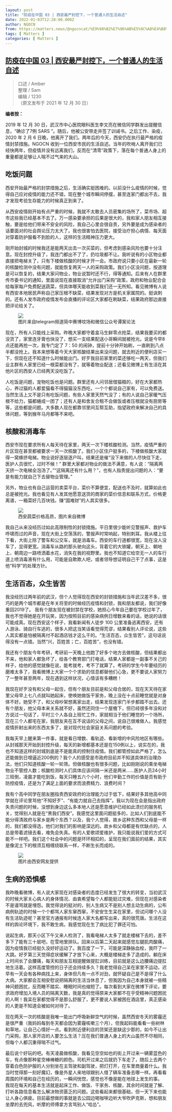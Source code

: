```yaml
---
layout: post
title: "防疫在中国 03 | 西安最严封控下，一个普通人的生活自述"
date: 2022-01-03T12:28:00.000Z
author: NGOCN
from: https://matters.news/@ngocncat/%E9%98%B2%E7%96%AB%E5%9C%A8%E4%B8%AD%E5%9B%BD-03-%E8%A5%BF%E5%AE%89%E6%9C%80%E4%B8%A5%E5%B0%81%E6%8E%A7%E4%B8%8B-%E4%B8%80%E4%B8%AA%E6%99%AE%E9%80%9A%E4%BA%BA%E7%9A%84%E7%94%9F%E6%B4%BB%E8%87%AA%E8%BF%B0-bafyreicntsff4ndbabvhgkpglqeie3ork6ubk5wqky64qccwd6cxznkg74
tags: [ Matters ]
categories: [ Matters ]
---
```

<!--1641212880000-->
[防疫在中国 03 | 西安最严封控下，一个普通人的生活自述](https://matters.news/@ngocncat/%E9%98%B2%E7%96%AB%E5%9C%A8%E4%B8%AD%E5%9B%BD-03-%E8%A5%BF%E5%AE%89%E6%9C%80%E4%B8%A5%E5%B0%81%E6%8E%A7%E4%B8%8B-%E4%B8%80%E4%B8%AA%E6%99%AE%E9%80%9A%E4%BA%BA%E7%9A%84%E7%94%9F%E6%B4%BB%E8%87%AA%E8%BF%B0-bafyreicntsff4ndbabvhgkpglqeie3ork6ubk5wqky64qccwd6cxznkg74)
------

<div>
<blockquote>口述 / Amber<br class="smart">整理 / Sam<br class="smart">编辑 / 1230<br class="smart">（原文发布于 2021 年 12 月 30 日）<br class="smart"></blockquote><p><strong>编者按：</strong></p><p>2019 年 12 月 30 日，武汉市中心医院眼科医生李文亮在微信同学群发出提醒信息，“确诊了7例 SARS ”。随后，他被公安带走并签了训诫书。之后工作、染疫，2020 年 2 月 6 日晚，他离开了我们。两年后的今天，西安仍在执行最严格的疫情封禁措施。NGOCN 收到一位西安市民的生活自述。当年的吹哨人离开我们已经快两年，但疫情并没有远离我们，反而在“清零”政策下，落在每个普通人身上的重量都是足够让人喘不过气来的大山。</p><h2>吃饭问题</h2><p>西安开始最严格的封禁措施之后，生活确实挺困难的。以前没什么疫情的时候，觉得自己应对疫情的能力还不错，现在整个城市瞬间停摆，甚至连家门都出不去，我才发现考验生存能力的时候真正到来了。</p><p>从西安疫情刚开始有点严重的时候，我就不太敢去人员密集的场所了，菜市场、超市这些我已经基本不去了。万一感染要承担的后果是很大的，我和家人朋友相互接触，要是给他们带来不安全的风险，我自己心里会很自责，另外要是成为感染者的话要面对的社会舆论压力太大了。我也很害怕去医院，接受治疗担心病情、每天面对穿着防护服看不到脸的人，这样的生活精神压力更大。</p><p>刚开始封城的时候我还是能两天出去一次买菜的，但考虑到感染风险也要十分注意。现在封控升级了，我连门都出不了了，扔垃圾都不让。我听说有的小区物业都直接把电梯关了，只有下楼做核酸的时候才开一会。市政府说只要小区在最新一轮的核酸检测中没有问题，就能恢复两天一人的采购政策。我们小区没问题，按道理是可以恢复的，结果大家问物业，物业说暂时还不行，得等通知。后来有人在群里传市委书记的通知，里面说现在直接取消“允许出门采购”政策，政府和物业配合会给每家每户免费配送蔬菜，但具体哪天能收到菜我们还一无所知。看见微博有人说有西安本地居民声称自己家压根不缺菜，结果发现对方是机关家属院的。挺讽刺的。还有人发市政府疫情发布会直播的评论区大家都在刷缺菜，结果政府那边直接把评论给关了。</p><figure class="image"><img src="https://assets.matters.news/embed/a1976062-f246-47c6-a83d-c95293a6489e.jpeg" data-asset-id="a1976062-f246-47c6-a83d-c95293a6489e" referrerpolicy="no-referrer"><figcaption><span>图片来自telegram频道简中赛博坟场和微信公众号谭案论法</span></figcaption></figure><p>现在，所有人只能线上采购。昨晚大家都守着盒马生鲜零点抢菜，结果我要买的都没货了，家里连牙膏也快没了，想买一支结果配送小哥瞬间就被抢光。说是今早8点还能再抢一次，我专门定了 7：50 的闹钟，提前十分钟开始刷，一直刷到八点半都没抢上。我本来想等着今天大家核酸结果出来没问题，就去附近的便利店买一下，但现在还不知道什么时候能出门。好歹我目前家里的菜还够吃一两天，但我们业主群有人家里已经一根菜都没有了，就等着物业配送；还看见微博上有生活在其他片区的西安人已经两天没吃饭了。</p><p>人吃饭是问题，宠物吃饭也是问题。群里还有人问邻居借猫粮的，好在大家都热心，养过猫的人都爱猫看不得猫猫没东西吃，一个个都说自己家有，可以免费送。当然生活上又不是只有吃饭问题，有些人家里天然气没了；有的人说自己家暖气压根不给力，猫都蜷成一团了；还有人是和舍友合租不会做饭或者压根就没有厨房等等，这些都是问题。大多数人现在都靠邻里间互帮互助，指望政府来解决自己的具体问题，等到猴年马月都等不来吧。</p><h2>核酸和消毒车</h2><p>西安市现在要求所有人每天待在家里，两天一次下楼核酸检测。当然，疫情严重的片区现在甚至都被要求一天一次核酸了。我们小区住户挺多的，下楼做核酸大家就得一窝蜂挤电梯。物业说好逐层逐户叫，结果还是催“没下来做的人尽快往下走，医护人员很忙，过时不候！” 群里大家都对物业的做法不满意，有人说：“隔离两天挤一次电梯全泡汤了。”“这隔离还有什么用？”，也有人指责提出问题的人：“要是有能力就自己下去替物业管理。”</p><p>另外，物业也有自己运营的卖菜平台，菜价不算便宜，配送也不及时，就算如此也总是被抢光。我也看见有人发其他愿意送货的商家的菜价信息和联系方式，价格更离谱，一箱菜好几百块钱。赚“国难财”的人其实很多。</p><figure class="image"><img src="https://assets.matters.news/embed/ff4ec73b-9db7-4233-9c6f-c2c76a749af0.jpeg" data-asset-id="ff4ec73b-9db7-4233-9c6f-c2c76a749af0" referrerpolicy="no-referrer"><figcaption><span>西安蔬菜价格高昂，图片来自微博</span></figcaption></figure><p>我自己从来没经历过如此高限制性的封锁措施。平日里很少能听见警报声、救护车呼啸而过的声音，现在大街上空荡荡的，警报声时常响起，特别刺耳。我从楼上往下看，大街上除了警车和公交车，就是消毒车。西安的车行道都很宽，现在没人没车了，显得更宽。消毒车从路的那头驶向这头，背着它的大铁罐，朝天上、朝地上、朝周边一路喷洒着水花，消失在我的视野里。我也不知道它给空无一人的车行道上喷消毒液有什么用，可能是自欺欺人吧，或者领导想证明自己干了点事，这是他“科学”的处理方针。</p><h2>生活百态，众生皆苦</h2><p>我没经历过两年前的武汉，但个人觉得现在西安的封锁措施和当年武汉差不多，很巧的是两个城市都是在年关将至的时候经历疫情和封锁，我和朋友都说，我们好像重回2019了。 我有个朋友现在被封禁在学校，她担心今年自己要在学校过年了，我也不觉得她是在开玩笑，因为按照目前的感染病例日增数来看的话，她说的话很可能成真。现在西安这个样子，我看新闻有人徒步 100 公里准备逃离西安，还有人游泳、骑自行车逃的，很多人把这当笑话看觉得荒谬，结果看别人评论说，这些人其实都是怕被隔离付不起酒店钱才这么干的。“生活百态，众生皆苦”，这句话说得没有一点错。当然“兴，百姓苦；亡，百姓苦”，也没有错。</p><p>我还有个朋友今年考研，考研前一天晚上他跑了好多个地方去做核酸，但结果都出不来，他和家人都急坏了，给各个教育部门打电话，结果人家都是一副事不关己的样子，给他的感觉就像在说，能考就考，考不了就算了。考研的学生今年要经历的磨难太多了，我看微博上大家一个个求助的信息都替他们心急，更不要说人家努力了一整年甚至两年，现在遇到这样状况，心情该有多糟糕！</p><p>我现在好歹没有和父母一起住，但有个朋友目前是和父母合居的，现在天天待在家里父母早上七八点就叫她起床，使唤她做饭干家务，晚上没在十点前睡觉就是对身体不好。她受不了，和父母吵架想离家出走，结果发现连家门半步都踏不出去。还有个朋友，他父母本来关系就不好，虽然还同住一个屋檐下，但已经很多年没和对方说过一句话了，平时三个人各自上班忙工作，家就相当于他们睡觉的一个场所，现在三个人都宅在家，我朋友夹在互不说话的父母之间，说自己很难做人。我感觉疫情折射出来的东西太多了，是对现代社会家庭关系问题的考验。</p><p>我每天早上醒来第一件事，就是看日增数、看轨迹、看新增的中风险地区有哪些。从封城那天开始到封控升级，每天的新增都基本还是在150例以上，说实在的，我也不知道这样的封城到底是不是能真的控制住疫情。我们都管控如此严格了，怎么还能做到日增逼近200例的？我个人的感受是市政府目前并不知道具体的治理办法，他们只知道核酸一轮一轮筛。但做核酸也有很多问题，比如刚刚说的乘坐电梯物业不管控人数；核酸检测时人们具体应该间隔一米还是两米……医护人员24小时三班倒，凌晨才能吃到饭，每天只睡五六个小时，他们辛勤工作的价值是否有助于防控疫情，还是为了满足上面的要求而浪费精力、浪费时间？</p><p>我有个高中同学在朋友圈指责西安政府的治理能力过于低下，结果好多其他高中同学就在评论里骂他“不知好歹”、“有能力就自己去指挥”。我以为现在会是指出政府失责问题的时候，没想到身边这么多本地人还是愿意维护已经如此溃烂的服务机关，觉得别人就是在“黑我们西安”。我感觉这里面问题挺多的，比如人们到底能不能分得清政府与家乡是两个东西？以及，我个人觉得，故乡这种东西和父母是一样的，我们都没得选，他们对我们的影响是深远的。故乡和父母都是有优缺点的，人总是带着滤镜去看，难免会失真。有的人爱歌颂爱维护，我只能说我们爱的方式可能不一样吧。我们这个社会中的问题是环环相扣的，呈现在我们面前的结果，其实是像泥土下的根须互相缠绕联系一样，不断生长而成的。</p><figure class="image"><img src="https://assets.matters.news/embed/50b979e9-7033-4262-b58a-f2f51d4e66c8.jpeg" data-asset-id="50b979e9-7033-4262-b58a-f2f51d4e66c8" referrerpolicy="no-referrer"><figcaption><span>图片由西安网友提供</span></figcaption></figure><h2>生病的恐惧感</h2><p>我昨晚看微博，有人说大家现在对感染者的态度已经发生了很大的转变，当初武汉的时候大家关心病人的身体情况、由衷希望每个人都能挺过灾难，但现在对感染者不是谩骂就是埋怨。我觉得说的挺对的，别人生病又不是别人想主动生病的，公布病例轨迹的时候一个个都骂人家东窜西窜，不安安生生呆在家里，但试问哪个人没有生活轨迹呢？甚至官方通报有时候连人家大名都写出来，真的很荒唐。生活在这样的舆论环境下，我不敢生病，我感觉现在生了病比犯了罪还可怕。</p><p>说起生病，那天小区下午又来人检测了，我看电梯人太多了就走楼梯下去的，差不多下了能有三十层吧，在雪地里排队。回来以后第二天起来就感觉左腿肌肉酸痛，因为疫情我已经挺久没好好运动了。我百度了一下，可能是深静脉血栓，我吓了一大跳。好歹第三天觉得症状缓解了才放下心来，大概是楼梯走多了造成的。躺在床上时间长了会腰痛，每天和朋友互相提醒做提肛训练，目前就是这么边腰痛边提肛地生活着。这样高度管控的日子还会持续多久？我老觉得自己呆在家里不运动，迟早有一天会有各种病找上来，身体但凡有一点不对劲，就怀疑自己是不是得了什么大病。大家都会互相安慰说把隔离的生活当休息了，但我因为自己本身就被一些精神问题困扰，反而睡不踏实、睡眠时间也缩短了。每次看到大家在微博下评论，要求政府增加入境人员的隔离天数，我是真的觉得原来大家都不在乎受精神问题困扰的人啊！我呆在家都觉得不是那么舒服了，更不要说人家被困在酒店里，真正感染的人更是不知道会被如何对待了。</p><p>现在两天一次的核酸是我唯一能出门呼吸新鲜空气的时候，虽然西安冬天的雾霾还是很严重（我妈妈每到冬天都会因为雾霾咳嗽三个月），但我起码能看看一些树林和草地，让自己心情好一点。看到附近便利店的货架还是缺这少那的，如今不让出门采购，那人家开店的人要怎么生活？压在我们普通人身上的大山虽然不尽相同，但每个人都沉重得喘不过气。</p><p>最后说个好玩的吧。有天凌晨做核酸，我看见空空如也的街上开过来一辆雾蓝色的车，有点像那种星空棒棒糖的颜色。司机开过来之后就扔下车走了，随后上去两个穿着白色防护服的人分别坐在主驾驶和副驾驶，把灯打开，在车里商量着什么。我当时觉得那一刻好魔幻，像是外星人来地球跟别人借了辆车准备去哪一样。再看看周围的环境和自己在经历的，一瞬间恍惚，感觉也不像是能在地球上发生的事。 我现在每天的基本生活就是起床工作、做饭、干家务、核酸，其余时间就是了解、打听各路信息看怎么解决物资匮乏的问题。这些看起来都很基础，但一天下来也能让人身心俱疲。目前最想做的事就是去公园边喝咖啡边听大爷吹萨克斯，想和朋友坐摩的去兜风，听摩的师傅拿方言骂别人“哈怂”。</p>
</div>

